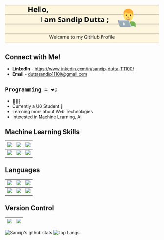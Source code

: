 ![Welcome to Sandip Dutta Github Profile](https://raw.githubusercontent.com/Dutta-SD/Dutta-SD/main/SD_Banner.png)
## Connect with Me!
* **LinkedIn** - https://www.linkedin.com/in/sandip-dutta-111100/
* **Email** - [duttasandip11100@gmail.com](mailto:duttasandip11100@gmail.com)

## `Programming = ❤;`

* 👨🏽‍💻
* Currently a UG Student :book:
* Learning more about Web Technologies
* Interested in Machine Learning, AI


## Machine Learning Skills
|<img src='https://img.shields.io/badge/python%20-%2314354C.svg?&style=for-the-badge&logo=python&logoColor=white'>  <!--Python Badge-->|<img src="https://img.shields.io/badge/PyTorch%20-%23EE4C2C.svg?&style=for-the-badge&logo=PyTorch&logoColor=white" /><!--Pytorch-->|<img src="https://img.shields.io/badge/Keras%20-%23D00000.svg?&style=for-the-badge&logo=Keras&logoColor=white"/><!--Keras-->|
|:---:|:---:|:---:|
|<img src="https://img.shields.io/badge/TensorFlow%20-%23FF6F00.svg?&style=for-the-badge&logo=TensorFlow&logoColor=white" />|<img src="https://img.shields.io/badge/pandas%20-%23150458.svg?&style=for-the-badge&logo=pandas&logoColor=white" />|<img src="https://img.shields.io/badge/numpy%20-%23013243.svg?&style=for-the-badge&logo=numpy&logoColor=white" />|

## Languages
| <img src='https://img.shields.io/badge/c++%20-%2300599C.svg?&style=for-the-badge&logo=c%2B%2B&logoColor=white'>  <!-- Cpp Badge -->|<img src = 'https://img.shields.io/badge/c%20-%2300599C.svg?&style=for-the-badge&logo=c&logoColor=white'> <!--C Badge-->|<img src = 'https://img.shields.io/badge/r-%23276DC3.svg?&style=for-the-badge&logo=r&logoColor=white'> <!--R Badge-->|
|:----:|:----:|:----:|
|<img src="https://img.shields.io/badge/markdown-%23000000.svg?&style=for-the-badge&logo=markdown&logoColor=white"/> <!--markdown-->|<img src="https://img.shields.io/badge/shell_script%20-%23121011.svg?&style=for-the-badge&logo=gnu-bash&logoColor=white"/><!--shell-->|<img src="https://img.shields.io/badge/Jupyter%20-%23F37626.svg?&style=for-the-badge&logo=Jupyter&logoColor=white" /> <!--jupyter-->|

## Version Control

|<img src="https://img.shields.io/badge/git%20-%23F05033.svg?&style=for-the-badge&logo=git&logoColor=white"/> <!-- git--> | <img src="https://img.shields.io/badge/github%20-%23121011.svg?&style=for-the-badge&logo=github&logoColor=white"/> <!--github-->|
|----|----|


![Sandip's github stats](https://github-readme-stats.vercel.app/api?username=Dutta-SD&show_icons=true&theme=tokyonight)
![Top Langs](https://github-readme-stats.vercel.app/api/top-langs/?username=Dutta-SD&layout=compact&theme=tokyonight&hide=jupyter%20notebook)
